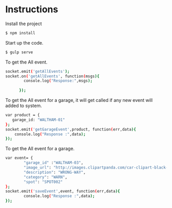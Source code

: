# Instructions

Install the project


```bash
$ npm install
```

Start up the code.

```bash
$ gulp serve
```

To get the All event.
```bash
socket.emit('getAllEvents');
socket.on('getAllEvents', function(msgs){
        console.log("Response:",msgs);
        
      });  
```

To get the All event for a garage, it will get called if any new event will added to system.
```bash
var product = {
   garage_id: "WALTHAM-01"
};
socket.emit('getGarageEvent',product, function(err,data){
    console.log("Response :",data);       
});  
```

To get the All event for a garage.
```bash
var event= {
        "garage_id" :"WALTHAM-03",
        "image_url": "http://images.clipartpanda.com/car-clipart-black-and-white-car-images-clip-art-g4f4nawd.png",
        "description": "WRONG-WAY",
        "category": "WARN",
        "spot": "SPOT002"
};
socket.emit('saveEvent',event, function(err,data){
        console.log("Response :",data);       
});  
```